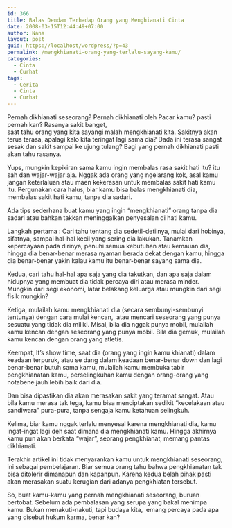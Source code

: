 ```yaml
---
id: 366
title: Balas Dendam Terhadap Orang yang Menghianati Cinta
date: 2008-03-15T12:44:49+07:00
author: Nana
layout: post
guid: https://localhost/wordpress/?p=43
permalink: /mengkhianati-orang-yang-terlalu-sayang-kamu/
categories:
  - Cinta
  - Curhat
tags:
  - Cerita
  - Cinta
  - Curhat
---
```

Pernah dikhianati seseorang? Pernah dikhianati oleh Pacar kamu? pasti pernah kan? Rasanya sakit banget,  
saat tahu orang yang kita sayangi malah mengkhianati kita. Sakitnya akan terus terasa, apalagi kalo kita teringat lagi sama dia? Dada ini terasa sangat sesak dan sakit sampai ke ujung tulang? Bagi yang pernah dikhianati pasti akan tahu rasanya.

Yups, mungkin kepikiran sama kamu ingin membalas rasa sakit hati itu? itu sah dan wajar-wajar aja. Nggak ada orang yang ngelarang kok, asal kamu jangan keterlaluan atau maen kekerasan untuk membalas sakit hati kamu itu. Pergunakan cara halus, biar kamu bisa balas mengkhianati dia, membalas sakit hati kamu, tanpa dia sadari.

Ada tips sederhana buat kamu yang ingin “mengkhianati” orang tanpa dia sadari atau bahkan takkan meninggalkan penyesalan di hati kamu.

Langkah pertama : Cari tahu tentang dia sedetil-detilnya, mulai dari hobinya, sifatnya, sampai hal-hal kecil yang sering dia lakukan. Tanamkan kepercayaan pada dirinya, penuhi semua kebutuhan atau kemauan dia, hingga dia benar-benar merasa nyaman berada dekat dengan kamu, hingga dia benar-benar yakin kalau kamu itu benar-benar sayang sama dia.

Kedua, cari tahu hal-hal apa saja yang dia takutkan, dan apa saja dalam hidupnya yang membuat dia tidak percaya diri atau merasa minder. Mungkin dari segi ekonomi, latar belakang keluarga atau mungkin dari segi fisik mungkin?

Ketiga, mulailah kamu mengkhianati dia (secara sembunyi-sembunyi tentunya) dengan cara mulai kencan,  atau mencari seseorang yang punya sesuatu yang tidak dia miliki. Misal, bila dia nggak punya mobil, mulailah kamu kencan dengan seseorang yang punya mobil. Bila dia gemuk, mulailah kamu kencan dengan orang yang atletis.

Keempat, It’s show time, saat dia (orang yang ingin kamu khianati) dalam keadaan terpuruk, atau se dang dalam keadaan benar-benar down dan lagi benar-benar butuh sama kamu, mulailah kamu membuka tabir pengkhianatan kamu, perselingkuhan kamu dengan orang-orang yang notabene jauh lebih baik dari dia.

Dan bisa dipastikan dia akan merasakan sakit yang teramat sangat. Atau bila kamu merasa tak tega, kamu bisa menciptakan sedikit “kecelakaan atau sandiwara” pura-pura, tanpa sengaja kamu ketahuan selingkuh.

Kelima, biar kamu nggak terlalu menyesal karena mengkhianati dia, kamu ingat-ingat lagi deh saat dimana dia mengkhianati kamu. Hingga akhirnya kamu pun akan berkata “wajar”, seorang pengkhianat, memang pantas dikhianati.

Terakhir artikel ini tidak menyarankan kamu untuk mengkhianati seseorang, ini sebagai pembelajaran. Biar semua orang tahu bahwa pengkhianatan tak bisa ditolerir dimanapun dan kapanpun. Karena kedua belah pihak pasti akan merasakan suatu kerugian dari adanya pengkhiatan tersebut.

So, buat kamu-kamu yang pernah mengkhianati seseorang, buruan  bertobat. Sebelum ada pembalasan yang serupa yang bakal menimpa kamu. Bukan menakuti-nakuti, tapi budaya kita,  emang percaya pada apa yang disebut hukum karma, benar kan?